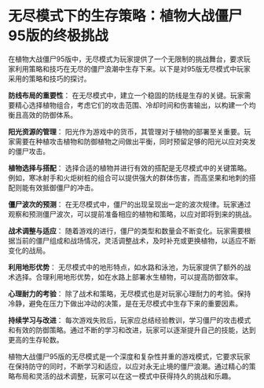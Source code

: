 # 无尽模式下的生存策略：植物大战僵尸95版的终极挑战

在植物大战僵尸95版中，无尽模式为玩家提供了一个无限制的挑战舞台，要求玩家利用策略和技巧在无尽的僵尸浪潮中生存下来。以下是对95版无尽模式中玩家采用的策略和技巧的探讨。

**防线布局的重要性**：
在无尽模式中，建立一个稳固的防线是生存的关键。玩家需要精心选择植物组合，考虑它们的攻击范围、冷却时间和伤害输出，以构建一个均衡且高效的防御体系。

**阳光资源的管理**：
阳光作为游戏中的货币，其管理对于植物的部署至关重要。玩家需要在种植攻击植物和防御植物之间做出平衡，同时预留足够的阳光以应对突发的僵尸攻击。

**植物选择与搭配**：
选择合适的植物并进行有效的搭配是无尽模式中的关键策略。例如，寒冰射手和火炬树桩的组合可以提供强大的群体伤害，而高坚果和地刺的搭配则能有效抵御僵尸的冲击。

**僵尸波次的预测**：
在无尽模式中，僵尸的出现呈现出一定的波次规律。玩家通过观察和预测僵尸波次，可以提前准备相应的植物和策略，以应对即将到来的挑战。

**战术调整与适应**：
随着游戏的进行，僵尸的类型和数量会不断变化。玩家需要根据当前的僵尸组成和战场情况，灵活调整战术，及时补充或更换植物，以适应不断变化的战局。

**利用地形优势**：
无尽模式中的地形特点，如水路和泳池，为玩家提供了额外的战术选择。合理利用地形优势，如在水路上部署水生植物，可以提高防御效率。

**心理耐力的考验**：
除了战术和策略，无尽模式也是对玩家心理耐力的考验。保持冷静，避免在压力下做出冲动的决策，是在无尽模式中生存下来的重要因素。

**持续学习与改进**：
每次游戏失败后，玩家应总结经验教训，学习僵尸的攻击模式和有效的防御策略。通过不断的学习和改进，玩家可以逐渐提升自己的技能，达到更高的生存轮数。

植物大战僵尸95版的无尽模式是一个深度和复杂性并重的游戏模式，它要求玩家在保持防守的同时，不断学习和适应，以应对永无止境的僵尸浪潮。通过精心的策略布局和灵活的战术调整，玩家可以在这一模式中获得持久的挑战和乐趣。